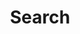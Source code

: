 ---
title: "Search" # in any language you want
layout: "search" # necessary for search
# url: "/archive"
# description: "Description for Search"
summary: "search"
placeholder: ""
---